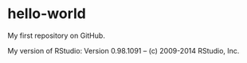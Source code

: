 # hello-world
My first repository on GitHub.

My version of RStudio: Version 0.98.1091 – (c) 2009-2014 RStudio, Inc.
